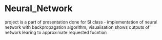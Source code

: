 # Neural_Network

project is a part of presentation done for SI class - implementation of neural network with backpropagation algorithm, visualisation shows outputs of network learing to approximate requested fucntion
